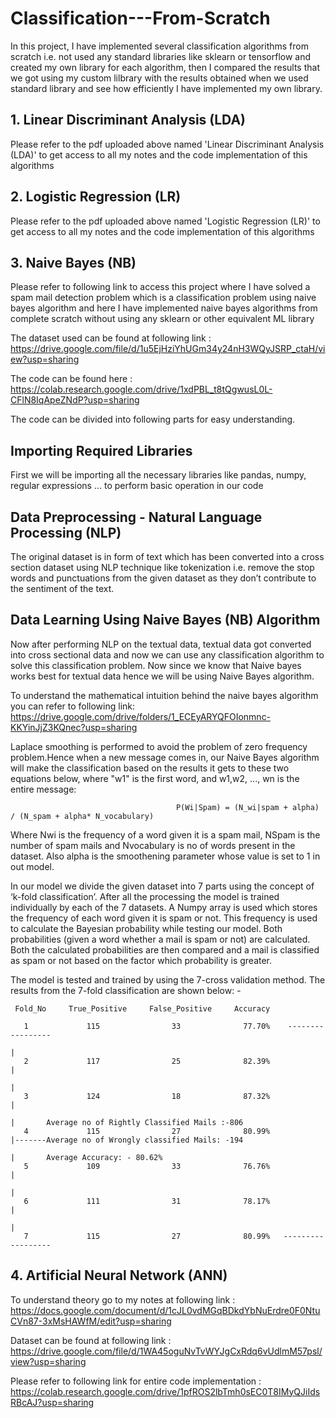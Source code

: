 # Classification---From-Scratch
In this project, I have implemented several classification algorithms from scratch i.e. not used any standard libraries like sklearn or tensorflow and created my own library for each algorithm, then I compared the results that we got using my custom lilbrary with the results obtained when we used standard library and see how efficiently I have implemented my own library.

  ## 1. Linear Discriminant Analysis (LDA)
  Please refer to the pdf uploaded above named 'Linear Discriminant Analysis (LDA)' to get access to all my notes and the code implementation of this algorithms

  ## 2. Logistic Regression (LR)
  Please refer to the pdf uploaded above named 'Logistic Regression (LR)' to get access to all my notes and the code implementation of this algorithms

  ## 3. Naive Bayes (NB)
  Please refer to following link to access this project where I have solved a spam mail detection problem which is a classification problem using naive bayes algorithm and here I     have implemented naive bayes algorithms from complete scratch without using any sklearn or other equivalent ML library

   The dataset used can be found at following link : https://drive.google.com/file/d/1u5EjHziYhUGm34y24nH3WQyJSRP_ctaH/view?usp=sharing

  The code can be found here : https://colab.research.google.com/drive/1xdPBL_t8tQgwusL0L-CFlN8IqApeZNdP?usp=sharing
  
  
The code can be divided into following parts for easy understanding.

## Importing Required Libraries
First we will be importing all the necessary libraries like pandas, numpy, regular expressions ... to perform basic operation in our code

## Data Preprocessing - Natural Language Processing (NLP)
The original dataset is in form of text which has been converted into a cross section dataset using NLP technique like tokenization i.e. remove the stop words and punctuations from the given dataset as they don’t contribute to the sentiment of the text.

## Data Learning Using Naive Bayes (NB) Algorithm 
Now after performing NLP on the textual data, textual data got converted into cross sectional data and now we can use any classification algorithm to solve this classification problem. Now since we know that Naive bayes works best for textual data hence we will be using Naive Bayes algorithm.

To understand the mathematical intuition behind the naive bayes algorithm you can refer to following link: https://drive.google.com/drive/folders/1_ECEyARYQFOIonmnc-KKYinJjZ3KQnec?usp=sharing

Laplace smoothing is performed to avoid the problem of zero frequency problem.Hence when a new message comes in, our Naive Bayes algorithm will make the classification based on the results it gets to these two equations below, where "w1" is the first word, and w1,w2, ..., wn is the entire message:

                                         P(Wi|Spam) = (N_wi|spam + alpha) / (N_spam + alpha* N_vocabulary)
                                         
Where Nwi is the frequency of a word given it is a spam mail, NSpam is the number of spam mails and Nvocabulary is no of words present in the dataset. Also alpha is the smoothening parameter whose value is set to 1 in out model.

In our model we divide the given dataset into 7 parts using the concept of ‘k-fold classification’. After all the processing the model is trained individually by each of the 7 datasets. A Numpy array is used which stores the frequency of each word given it is spam or not. This frequency is used to calculate the Bayesian probability while testing our model. Both probabilities (given a word whether a mail is spam or not) are calculated. Both the calculated probabilities are then compared and a mail is classified as spam or not based on the factor which probability is greater.

The model is tested and trained by using the 7-cross validation method. 
The results from the 7-fold classification are shown below: -

     Fold_No     True_Positive     False_Positive     Accuracy

       1             115                33              77.70%    -----------------
                                                                                  |
       2             117                25              82.39%                    |
                                                                                  |
       3             124                18              87.32%                    |
                                                                                  |       Average no of Rightly Classified Mails :-806
       4             115                27              80.99%                    |-------Average no of Wrongly classified Mails: -194
                                                                                  |       Average Accuracy: - 80.62%
       5             109                33              76.76%                    |
                                                                                  |
       6             111                31              78.17%                    |
                                                                                  |
       7             115                27              80.99%   ------------------


  ## 4. Artificial Neural Network (ANN)
  
  To understand theory go to my notes at following link : https://docs.google.com/document/d/1cJL0vdMGqBDkdYbNuErdre0F0NtuCVn87-3xMsHAWfM/edit?usp=sharing
 
  Dataset can be found at following link : https://drive.google.com/file/d/1WA45oguNvTvWYJgCxRdq6vUdlmM57psl/view?usp=sharing
  
  Please refer to following link for entire code implementation : https://colab.research.google.com/drive/1pfROS2lbTmh0sEC0T8IMyQJiIdsRBcAJ?usp=sharing
